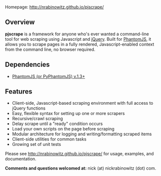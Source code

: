 Homepage: http://nrabinowitz.github.io/pjscrape/

Overview
--------

**pjscrape** is a framework for anyone who's ever wanted a command-line tool for web scraping using Javascript and [jQuery](http://jquery.com). Built for [PhantomJS](http://phantomjs.org), it allows you to scrape pages in a fully rendered, Javascript-enabled context from the command line, no browser required.

Dependencies
-----------
 * [PhantomJS (or PyPhantomJS) v.1.3+](http://code.google.com/p/phantomjs/)

Features
--------

 * Client-side, Javascript-based scraping environment with full access to jQuery functions
 * Easy, flexible syntax for setting up one or more scrapers
 * Recursive/crawl scraping
 * Delay scrape until a "ready" condition occurs
 * Load your own scripts on the page before scraping
 * Modular architecture for logging and writing/formatting scraped items
 * Client-side utilities for common tasks
 * Growing set of unit tests

Please see http://nrabinowitz.github.io/pjscrape/ for usage, examples, and documentation.

**Comments and questions welcomed at:** nick (at) nickrabinowitz (dot) com.
